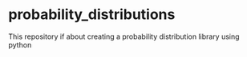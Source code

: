 # probability_distributions
This repository if about creating a probability distribution library using python
